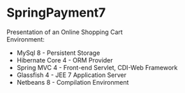 # SpringPayment7
Presentation of an Online Shopping Cart <br/>
Environment: <br/>
<ul>
<li>MySql 8 - Persistent Storage</li>
<li>Hibernate Core 4 - ORM Provider</li>
<li>Spring MVC 4 - Front-end Servlet, CDI-Web Framework</li>
<li>Glassfish 4 - JEE 7 Application Server</li>
<li>Netbeans 8 - Compilation Environment</li>
</ul>




